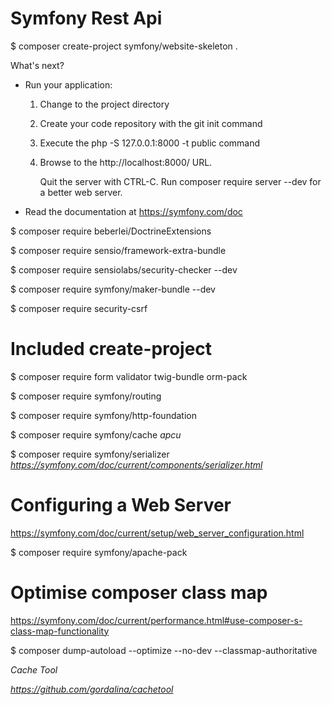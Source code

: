 # Symfony Rest Api

$ composer create-project symfony/website-skeleton .
 
 What's next?

  * Run your application:
    1. Change to the project directory
    2. Create your code repository with the git init command
    3. Execute the php -S 127.0.0.1:8000 -t public command
    4. Browse to the http://localhost:8000/ URL.

       Quit the server with CTRL-C.
       Run composer require server --dev for a better web server.

  * Read the documentation at https://symfony.com/doc
  
  
$ composer require beberlei/DoctrineExtensions
  
$ composer require sensio/framework-extra-bundle

$ composer require sensiolabs/security-checker --dev

$ composer require symfony/maker-bundle --dev

$ composer require security-csrf


# Included create-project

$ composer require form validator twig-bundle orm-pack

$ composer require symfony/routing

$ composer require symfony/http-foundation

$ composer require symfony/cache _apcu_

$ composer require symfony/serializer _https://symfony.com/doc/current/components/serializer.html_


# Configuring a Web Server

https://symfony.com/doc/current/setup/web_server_configuration.html

$ composer require symfony/apache-pack


# Optimise composer class map

https://symfony.com/doc/current/performance.html#use-composer-s-class-map-functionality

$ composer dump-autoload --optimize --no-dev --classmap-authoritative

_Cache Tool_

_https://github.com/gordalina/cachetool_



